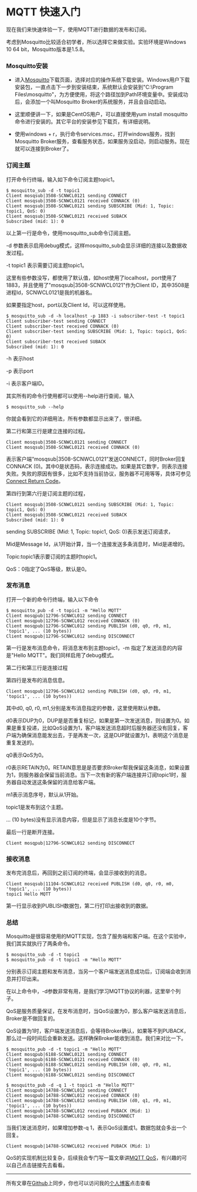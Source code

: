 # MQTT 快速入门

现在我们来快速体验一下，使用MQTT进行数据的发布和订阅。

考虑到Mosquitto比较适合初学者，所以选择它来做实验。实验环境是Windows 10 64 bit，Mosquitto版本是1.5.8。

### Mosquitto安装

- 进入[Mosquitto](<https://mosquitto.org/download/>)下载页面，选择对应的操作系统下载安装。Windows用户下载安装包，一直点击下一步到安装结束，系统默认会安装到"C:\Program Files\mosquitto"，为方便使用，将这个路径加到Path环境变量中。安装成功后，会添加一个叫Mosquitto Broker的系统服务，并且会自动启动。

- 这里顺便讲一下，如果是CentOS用户，可以直接使用yum install mosquitto命令进行安装的。其它平台的安装参见下载页，有详细说明。

- 使用windows + r，执行命令services.msc，打开windows服务，找到Mosquitto Broker服务，查看服务状态，如果服务没启动，则启动服务。现在就可以连接到Broker了。


### 订阅主题

打开命令行终端，输入如下命令订阅主题topic1。

```shell
$ mosquitto_sub -d -t topic1 
Client mosqsub|3508-SCNWCL0121 sending CONNECT
Client mosqsub|3508-SCNWCL0121 received CONNACK (0)
Client mosqsub|3508-SCNWCL0121 sending SUBSCRIBE (Mid: 1, Topic: topic1, QoS: 0)
Client mosqsub|3508-SCNWCL0121 received SUBACK
Subscribed (mid: 1): 0
```

以上第一行是命令，使用mosquitto_sub命令订阅主题。

-d 参数表示启用debug模式，这样mosquitto_sub会显示详细的连接以及数据收发过程。

-t topic1 表示需要订阅主题topic1。

这里有些参数没写，都使用了默认值，如host使用了localhost，port使用了1883，并且使用了"mosqsub|3508-SCNWCL0121"作为Client ID，其中3508是进程Id，SCNWCL0121是我的机器名。

如果要指定host，port以及Client Id，可以这样使用。

```shell
$ mosquitto_sub -d -h localhost -p 1883 -i subscriber-test -t topic1
Client subscriber-test sending CONNECT
Client subscriber-test received CONNACK (0)
Client subscriber-test sending SUBSCRIBE (Mid: 1, Topic: topic1, QoS: 0)
Client subscriber-test received SUBACK
Subscribed (mid: 1): 0
```

-h 表示host

-p 表示port

-i 表示客户端ID。

其实所有的命令行使用都可以使用--help进行查阅，输入

`$ mosquitto_sub --help`

你就会看到它的详细用法，所有参数都显示出来了，很详细。

第二行和第三行是建立连接的过程。

```shell
Client mosqsub|3508-SCNWCL0121 sending CONNECT
Client mosqsub|3508-SCNWCL0121 received CONNACK (0)
```

表示客户端“mosqsub|3508-SCNWCL0121”发送CONNECT，同时Broker回复CONNACK (0)。其中0是状态码，表示连接成功。如果是其它数字，则表示连接失败。失败的原因有很多，比如不支持当前协议，服务器不可用等等，具体可参见[Connect Return Code](<http://docs.oasis-open.org/mqtt/mqtt/v3.1.1/os/mqtt-v3.1.1-os.html#_Toc398718035>)。

第四行到第六行是订阅主题的过程，

```shell
Client mosqsub|3508-SCNWCL0121 sending SUBSCRIBE (Mid: 1, Topic: topic1, QoS: 0)
Client mosqsub|3508-SCNWCL0121 received SUBACK
Subscribed (mid: 1): 0
```

sending SUBSCRIBE (Mid: 1, Topic: topic1, QoS: 0)表示发送订阅请求，

Mid是Message Id，从1开始计算，当一个连接发送多条消息时，Mid是递增的。

Topic:topic1表示要订阅的主题时topic1。

QoS：0指定了QoS等级，默认是0。


### 发布消息

打开一个新的命令行终端，输入以下命令

```shell
$ mosquitto_pub -d -t topic1 -m "Hello MQTT"
Client mosqpub|12796-SCNWCL012 sending CONNECT
Client mosqpub|12796-SCNWCL012 received CONNACK (0)
Client mosqpub|12796-SCNWCL012 sending PUBLISH (d0, q0, r0, m1, 'topic1', ... (10 bytes))
Client mosqpub|12796-SCNWCL012 sending DISCONNECT
```

第一行是发布消息命令，将消息发布到主题topic1，-m 指定了发送消息的内容是"Hello MQTT"。我们同样启用了debug模式。

第二行和第三行是连接过程

第四行是发布的消息信息。

```shell
Client mosqpub|12796-SCNWCL012 sending PUBLISH (d0, q0, r0, m1, 'topic1', ... (10 bytes))
```

其中d0, q0, r0, m1,分别是发布消息指定的参数，这里使用默认参数。

d0表示DUP为0，DUP是是否重复标记，如果是第一次发送消息，则设置为0。如果是重复投递，比如QoS设置为1，客户端发送消息超时后服务器还没有回复，客户端为确保消息能发出去，于是再发一次，这是DUP就设置为1，表明这个消息是重复发送的。

q0表示QoS为0。

r0表示RETAIN为0。RETAIN意思是是否要求Broker帮我保留这条消息，如果设置为1，则服务器会保留当前消息。当下一次有新的客户端连接并订阅topic1时，服务器自动发送这条保留的消息给客户端。

m1表示消息序号，默认从1开始。

topic1是发布到这个主题。

... (10 bytes)没有显示消息内容，但是显示了消息长度是10个字节。

最后一行是断开连接。

`Client mosqpub|12796-SCNWCL012 sending DISCONNECT`




### 接收消息

发布完消息后，再回到之前订阅的终端，会显示接收到的消息。

```shell
Client mosqsub|11104-SCNWCL012 received PUBLISH (d0, q0, r0, m0, 'topic1', ... (10 bytes))
topic1 Hello MQTT
```

第一行显示收到PUBLISH数据包，第二行打印出接收到的数据。



### 总结

Mosquitto是很容易使用的MQTT实现，包含了服务端和客户端。在这个实验中，我们其实就执行了两条命令。

```shell
$ mosquitto_sub -d -t topic1 
$ mosquitto_pub -d -t topic1 -m "Hello MQTT"
```

分别表示订阅主题和发布消息，当另一个客户端发送消息成功后，订阅端会收到消息并打印出来。

在以上命令中，-d参数非常有用，是我们学习MQTT协议的利器，这里举个列子。

QoS是服务质量保证，在发布消息时，当QoS设置为0，那么客户端发送消息后，Broker是不做回复的。

QoS设置为1时，客户端发送消息后，会等待Broker确认，如果等不到PUBACK，那么过一段时间后会重新发送。这样确保Broker能收到消息。我们来对比一下。

```shell
$ mosquitto_pub -d -t topic1 -m "Hello MQTT"
Client mosqpub|6188-SCNWCL0121 sending CONNECT
Client mosqpub|6188-SCNWCL0121 received CONNACK (0)
Client mosqpub|6188-SCNWCL0121 sending PUBLISH (d0, q0, r0, m1, 'topic1', ... (10 bytes))
Client mosqpub|6188-SCNWCL0121 sending DISCONNECT
```

```shell
$ mosquitto_pub -d -q 1 -t topic1 -m "Hello MQTT"
Client mosqpub|14788-SCNWCL012 sending CONNECT
Client mosqpub|14788-SCNWCL012 received CONNACK (0)
Client mosqpub|14788-SCNWCL012 sending PUBLISH (d0, q1, r0, m1, 'topic1', ... (10 bytes))
Client mosqpub|14788-SCNWCL012 received PUBACK (Mid: 1)
Client mosqpub|14788-SCNWCL012 sending DISCONNECT
```

当我们发送消息时，如果增加参数-q 1，表示QoS设置成1。数据包就会多出一个回复。

`Client mosqpub|14788-SCNWCL012 received PUBACK (Mid: 1)`

QoS的实现机制比较复杂，后续我会专门写一篇文章讲[MQTT QoS](<http://docs.oasis-open.org/mqtt/mqtt/v3.1.1/os/mqtt-v3.1.1-os.html#_Toc398718099>)，有兴趣的可以自己点击链接先去看看。



---

所有文章在[Github](<https://github.com/zengbiaobiao/mqtt>)上同步，你也可以访问我的[个人博客](http://zengbiaobiao.com)点击查看